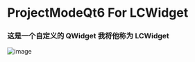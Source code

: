 # ProjectModeQt6 For LCWidget
### 这是一个自定义的 QWidget 我将他称为 LCWidget
![image](https://github.com/sixylc/ProjectModeQt6/assets/78344034/d9a5fea7-f3a0-4333-ae4a-829a1c69995a)